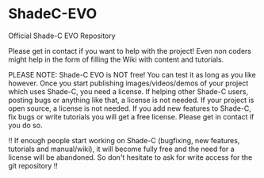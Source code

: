 ShadeC-EVO
==========

Official Shade-C EVO Repository

Please get in contact if you want to help with the project! Even non coders might help in the form of filling the Wiki with content and tutorials.


PLEASE NOTE:
Shade-C EVO is NOT free!
You can test it as long as you like however.
Once you start publishing images/videos/demos of your project which uses Shade-C, you need a license.
If helping other Shade-C users, posting bugs or anything like that, a license is not needed.
If your project is open source, a license is not needed.
If you add new features to Shade-C, fix bugs or write tutorials you will get a free license. Please get in contact if you do so.

!! If enough people start working on Shade-C (bugfixing, new features, tutorials and manual/wiki), it will become fully free and the need for a license will be abandoned. So don't hesitate to ask for write access for the git repository !!
